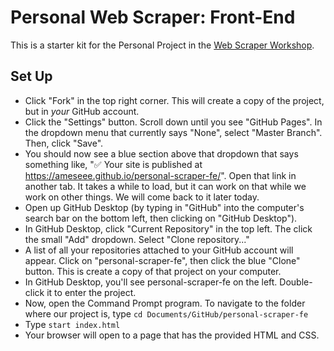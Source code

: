 # Personal Web Scraper: Front-End

This is a starter kit for the Personal Project in the [Web Scraper Workshop](https://github.com/ameseee/web-scraper-workshop).

## Set Up
- Click "Fork" in the top right corner. This will create a copy of the project, but in _your_ GitHub account.
- Click the "Settings" button. Scroll down until you see "GitHub Pages". In the dropdown menu that currently says "None", select "Master Branch". Then, click "Save".
- You should now see a blue section above that dropdown that says something like, "✅ Your site is published at https://ameseee.github.io/personal-scraper-fe/". Open that link in another tab. It takes a while to load, but it can work on that while we work on other things. We will come back to it later today.
- Open up GitHub Desktop (by typing in "GitHub" into the computer's search bar on the bottom left, then clicking on "GitHub Desktop").
- In GitHub Desktop, click "Current Repository" in the top left. The click the small "Add" dropdown. Select "Clone repository..."
- A list of all your repositories attached to your GitHub account will appear. Click on "personal-scraper-fe", then click the blue "Clone" button. This is create a copy of that project on your computer.
- In GitHub Desktop, you'll see personal-scraper-fe on the left. Double-click it to enter the project.
- Now, open the Command Prompt program. To navigate to the folder where our project is, type `cd Documents/GitHub/personal-scraper-fe`
- Type `start index.html`
- Your browser will open to a page that has the provided HTML and CSS.
